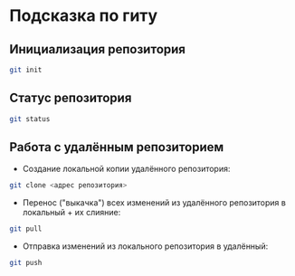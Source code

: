 # Подсказка по гиту

## Инициализация репозитория

```sh
git init
```

## Статус репозитория

```sh
git status
```

## Работа с удалённым репозиторием

* Создание локальной копии удалённого репозитория:
```sh
git clone <адрес репозитория>
```

* Перенос ("выкачка") всех изменений из удалённого репозитория в локальный + их слияние:
```sh
git pull
```

* Отправка изменений из локального репозитория в удалённый: 
```sh
git push
```
